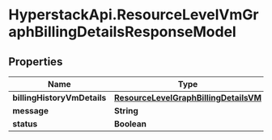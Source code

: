 # HyperstackApi.ResourceLevelVmGraphBillingDetailsResponseModel

## Properties

Name | Type | Description | Notes
------------ | ------------- | ------------- | -------------
**billingHistoryVmDetails** | [**ResourceLevelGraphBillingDetailsVM**](ResourceLevelGraphBillingDetailsVM.md) |  | [optional] 
**message** | **String** |  | [optional] 
**status** | **Boolean** |  | [optional] 


